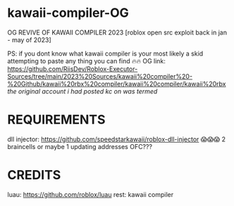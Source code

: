 # kawaii-compiler-OG

OG REVIVE OF KAWAII COMPILER 2023 [roblox open src exploit back in jan - may of 2023]

PS: if you dont know what kawaii compiler is your most likely a skid attempting to paste any thing you can find 🔥🔥
OG link: https://github.com/RiisDev/Roblox-Executor-Sources/tree/main/2023%20Sources/kawaii%20compiler%20-%20Github/kawaii%20rbx%20compiler/kawaii%20compiler/kawaii%20rbx
*the original account i had posted kc on was termed*

# REQUIREMENTS

dll injector: https://github.com/speedstarkawaii/roblox-dll-injector 😱😱😱
2 braincells or maybe 1 
updating addresses OFC??? 

# CREDITS
luau: https://github.com/roblox/luau
rest: kawaii compiler 
